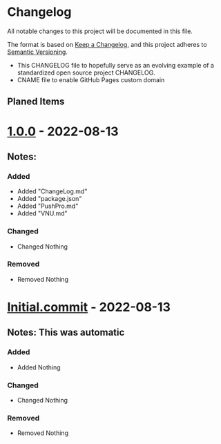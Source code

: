 # Changelog
All notable changes to this project will be documented in this file.

The format is based on [Keep a Changelog](https://keepachangelog.com/en/1.0.0/),
and this project adheres to [Semantic Versioning](https://semver.org/spec/v2.0.0.html).


- This CHANGELOG file to hopefully serve as an evolving example of a
  standardized open source project CHANGELOG.
- CNAME file to enable GitHub Pages custom domain

## Planed Items


# [1.0.0] - 2022-08-13
## Notes: 
### Added
- Added "ChangeLog.md"
- Added "package.json"
- Added "PushPro.md"
- Added "VNU.md"

### Changed
- Changed Nothing

### Removed
- Removed Nothing


# [Initial.commit] - 2022-08-13
## Notes: This was automatic
### Added
- Added Nothing

### Changed
- Changed Nothing

### Removed
- Removed Nothing


[Github Page]: https://github.com/JSSchumacher/XeonJSS-DFiles
[1.0.0]: https://www.joshuaschumacher.com/dev/work-in-progress
[Initial.commit]: https://www.joshuaschumacher.com/dev/work-in-progress